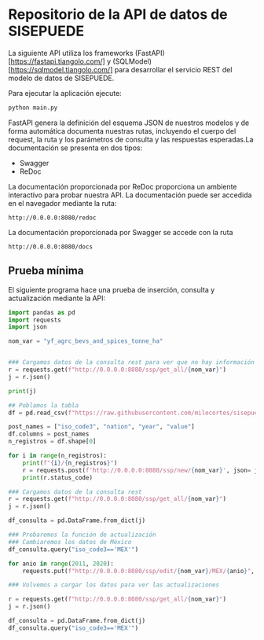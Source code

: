 # Repositorio de la API de datos de SISEPUEDE

La siguiente API utiliza los frameworks (FastAPI)[https://fastapi.tiangolo.com/] y (SQLModel)[https://sqlmodel.tiangolo.com/] para desarrollar el servicio REST del modelo de datos de SISEPUEDE.

Para ejecutar la aplicación ejecute:

```bash
python main.py
```

FastAPI genera la definición del esquema JSON de nuestros modelos y de forma automática documenta nuestras rutas, incluyendo el cuerpo del request, la ruta y los parámetros de consulta y las respuestas esperadas.La documentación se presenta en dos tipos:

* Swagger
* ReDoc

La documentación proporcionada por ReDoc proporciona un ambiente interactivo para probar nuestra API. La documentación puede ser accedida en el navegador mediante la ruta:

```
http://0.0.0.0:8080/redoc
```

La documentación proporcionada por Swagger se accede con la ruta

```
http://0.0.0.0:8080/docs
```

## Prueba mínima

El siguiente programa hace una prueba de inserción, consulta y actualización mediante la API:

```python
import pandas as pd 
import requests
import json 

nom_var = "yf_agrc_bevs_and_spices_tonne_ha"


### Cargamos datos de la consulta rest para ver que no hay información
r = requests.get(f"http://0.0.0.0:8080/ssp/get_all/{nom_var}")
j = r.json()

print(j)

## Poblamos la tabla
df = pd.read_csv(f"https://raw.githubusercontent.com/milocortes/sisepuede_data/main/AFOLU/{nom_var}/input_to_sisepuede/historical/{nom_var}.csv")

post_names = ["iso_code3", "nation", "year", "value"]
df.columns = post_names
n_registros = df.shape[0]

for i in range(n_registros):
    print(f"{i}/{n_registros}")    
    r = requests.post(f'http://0.0.0.0:8080/ssp/new/{nom_var}', json= json.loads(df.iloc[i,:].to_json()) )
    print(r.status_code)

### Cargamos datos de la consulta rest
r = requests.get(f"http://0.0.0.0:8080/ssp/get_all/{nom_var}")
j = r.json()

df_consulta = pd.DataFrame.from_dict(j)

### Probaremos la función de actualización
### Cambiaremos los datos de México
df_consulta.query("iso_code3=='MEX'")

for anio in range(2011, 2020):
    requests.put(f"http://0.0.0.0:8080/ssp/edit/{nom_var}/MEX/{anio}", json= {'iso_code3': 'MEX', 'nation': 'Mexico', 'year': anio, 'value': 8080})

### Volvemos a cargar los datos para ver las actualizaciones

r = requests.get(f"http://0.0.0.0:8080/ssp/get_all/{nom_var}")
j = r.json()

df_consulta = pd.DataFrame.from_dict(j)
df_consulta.query("iso_code3=='MEX'")
```